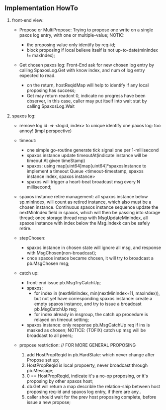 ## Implementation HowTo


1. front-end view:
   - Propose or MultiPropose:
     Trying to propose one write on a single paxos log entry, with one or multiple-value;
     NOTIC: 
     - the proposing value only identify by req-id;
     - block proposing if local believe itself is not up-to-date(minIndex != maxIndex);

   - Get chosen paxos log:
     Front-End ask for new chosen log entry by calling SpaxosLog.Get with know index, and num of log entry expected to read.
     - on the return, hostReqidMap will help to identify if any local proposing has success;
     - Get may return readcnt 0, indicate no progress have been observer, in this case, caller may put itself into wait stat by calling SpaxosLog.Wait

2. spaxos log:
   - remove log id:
     => <logid, index> to unique identify one paxos log: too annoy! (impl perspective)

   - timeout:
     - one simple go-routine generate tick signal one per 1-millisecond
     - spaxos instance update timeoutAt(indicate instance will be timeout At given timeStamp)
     - spaxos: using map[uint64]map[uint64]*spaxosInstance to implement a timeout Queue
       <timeout-timestamp, spaxos instance index, spaxos instance>
     - spaxos will trigger a heart-beat broadcast msg every N millisecond;


    - spaxos instance retire management:
      all spaxos instance below sp.minIndex, will count as retired instance, which also must be a chosen instance.
      Continuous spaxos instance sequence update the nextMinIndex field in spaxos, which will then be passing into storage thread; once storage thread resp with MsgUpdateMinIndex, all spaxos instance with index below the Msg.Indexk can be safely retire.

     - stepChosen:
       - spaxos instance in chosen state will ignore all msg, and response with MsgChosen(non-broadcast);
       - once spaxos instace became chosen, it will try to broadcast a pb.MsgChosen msg;

     - catch up:
       - front-end issue pb.MsgTryCatchUp;
       - spaxos: 
         - for index in (nextMinIndex, min(nextMinIndex+11, maxIndex)), but not yet have corresponding spaxos instance: create a empty spaxos instance, and try to issue a broadcast pb.MsgCatchUp req;
         - for index already in insgroup, the catch up procedure is relayed on timeout setting;
       - spaxos instance: only response pb.MsgCatchUp req if ins is masked as chosen;
       NOTICE: (TOFIX) catch up msg will be broadcast to all peers;

    - propose restriction:
      // FOR MORE GENERAL PROPOSING
      1. add HostPropReqid in pb.HardState: which never change after Propose set up;
      2. HostPropReqid is local propoerty, never broadcast through pb.Message;
      3. 0 == HostPropReqid, indicate it's a no-op proposing, or it's proposing by other spaxos host;
      4. db.Get will return a map describle the relation-ship between host proposing req-id and spaxos log entry, 
         if there are any..
      5. caller should wait for the prev host proposing complete, before issue a new propose;


